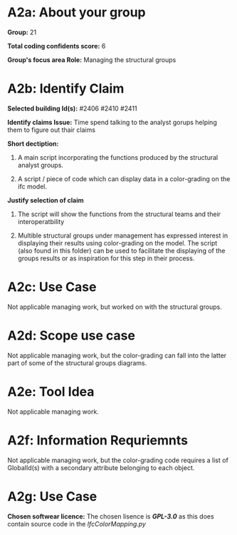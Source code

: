 # A2a: About your group
**Group:**
21

**Total coding confidents score:**
6

**Group's focus area Role:**
Managing the structural groups

# A2b: Identify Claim
**Selected building Id(s):**
#2406
#2410
#2411

**Identify claims Issue:**
Time spend talking to the analyst gorups helping them to figure out thair claims

**Short dectiption:**
1. A main script incorporating the functions produced by the structural analyst groups.

2. A script / piece of code which can display data in a color-grading on the ifc model.

**Justify selection of claim**
1. The script will show the functions from the structural teams and their interoperatbility

2. Multible structural groups under management has expressed interest in displaying their results using color-grading on the model. The script (also found in this folder) can be used to facilitate the displaying of the groups results or as inspiration for this step in their process.

# A2c: Use Case
Not applicable managing work, but worked on with the structural groups.

# A2d: Scope use case
Not applicable managing work, but the color-grading can fall into the latter part of some of the structural groups diagrams.

# A2e: Tool Idea
Not applicable managing work.

# A2f: Information Requriemnts
Not applicable managing work, but the color-grading code requires a list of GlobalId(s) with a secondary attribute belonging to each object.

# A2g: Use Case
**Chosen softwear licence:**
The chosen lisence is ***GPL-3.0*** as this does contain source code in the *IfcColorMapping.py*
